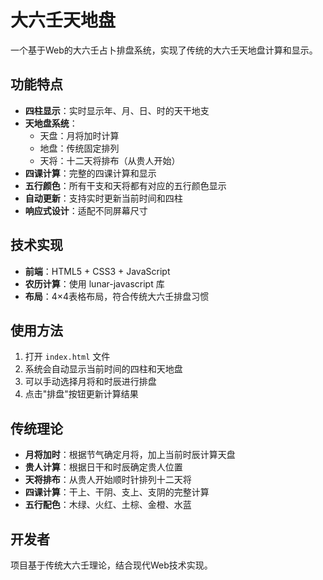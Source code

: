 # 大六壬天地盘

一个基于Web的大六壬占卜排盘系统，实现了传统的大六壬天地盘计算和显示。

## 功能特点

- **四柱显示**：实时显示年、月、日、时的天干地支
- **天地盘系统**：
  - 天盘：月将加时计算
  - 地盘：传统固定排列
  - 天将：十二天将排布（从贵人开始）
- **四课计算**：完整的四课计算和显示
- **五行颜色**：所有干支和天将都有对应的五行颜色显示
- **自动更新**：支持实时更新当前时间和四柱
- **响应式设计**：适配不同屏幕尺寸

## 技术实现

- **前端**：HTML5 + CSS3 + JavaScript
- **农历计算**：使用 lunar-javascript 库
- **布局**：4×4表格布局，符合传统大六壬排盘习惯

## 使用方法

1. 打开 `index.html` 文件
2. 系统会自动显示当前时间的四柱和天地盘
3. 可以手动选择月将和时辰进行排盘
4. 点击"排盘"按钮更新计算结果

## 传统理论

- **月将加时**：根据节气确定月将，加上当前时辰计算天盘
- **贵人计算**：根据日干和时辰确定贵人位置
- **天将排布**：从贵人开始顺时针排列十二天将
- **四课计算**：干上、干阴、支上、支阴的完整计算
- **五行配色**：木绿、火红、土棕、金橙、水蓝

## 开发者

项目基于传统大六壬理论，结合现代Web技术实现。 